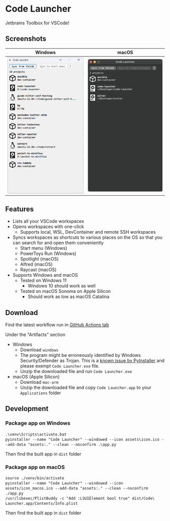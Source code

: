 # Code Launcher
Jetbrains Toolbox for VSCode!

## Screenshots
Windows                    |  macOS
:-------------------------:|:-------------------------:
![Screenshot of Code Launcher on Windows](./docs/win-screenshot.png) | ![Screenshot of Code Launcher on macOS](./docs/mac-screenshot.webp)

## Features
* Lists all your VSCode workspaces
* Opens workspaces with one-click
    * Supports local, WSL, DevContainer and remote SSH workspaces
* Syncs workspaces as shortcuts to various places on the OS so that you can search for and open them conveniently
    * Start menu (Windows)
    * PowerToys Run (Windows)
    * Spotlight (macOS)
    * Alfred (macOS)
    * Raycast (macOS)
* Supports Windows and macOS
    * Tested on Windows 11
        * Windows 10 should work as well
    * Tested on macOS Sonoma on Apple Silicon
        * Should work as low as macOS Catalina

## Download
Find the latest workflow run in [GitHub Actions tab](https://github.com/sekai-soft/code-launcher/actions)

Under the "Artifacts" section
* Windows
    * Download `windows`
    * The program might be erroneously identified by Windows Security/Defender as Trojan. This is a [known issue by PyInstaller](https://github.com/pyinstaller/pyinstaller/issues/5854) and please exempt `Code Launcher.exe` file.
    * Unzip the downloaded file and run `Code Launcher.exe`
* macOS (Apple Silicon)
    * Download `mac-arm`
    * Unzip the downloaded file and copy `Code Launcher.app` to your `Applications` folder

## Development

### Package app on Windows
```
.\venv\Scripts\activate.bat
pyinstaller --name "Code Launcher" --windowed --icon assets\icon.ico --add-data "assets:." --clean --noconfirm .\app.py
```

Then find the built app in `dist` folder

### Package app on macOS
```
source ./venv/bin/activate
pyinstaller --name "Code Launcher" --windowed --icon assets/icon_macos.ico --add-data "assets:." --clean --noconfirm ./app.py
/usr/libexec/PlistBuddy -c "Add :LSUIElement bool true" dist/Code\ Launcher.app/Contents/Info.plist
```

Then find the built app in `dist` folder